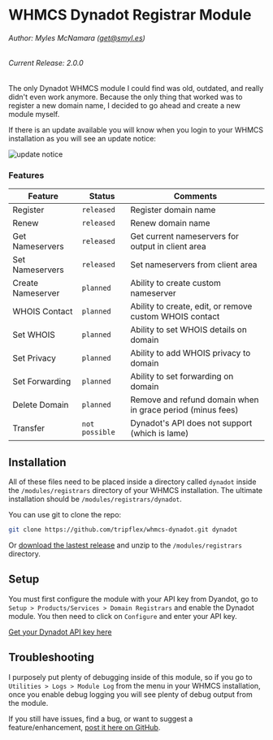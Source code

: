 WHMCS Dynadot Registrar Module
======================

###### Author: Myles McNamara (get@smyl.es)
###### Current Release: 2.0.0

The only Dynadot WHMCS module I could find was old, outdated, and really didn't even work anymore.  Because the only thing that worked was to register a new domain name, I decided to go ahead and create a new module myself.

If there is an update available you will know when you login to your WHMCS installation as you will see an update notice:

![update notice](https://smyl.es/img/Selection-1034x158-99.png)
### Features

Feature | Status | Comments
--- | --- | ---
Register | `released` | Register domain name
Renew | `released` | Renew domain name
Get Nameservers | `released` | Get current nameservers for output in client area
Set Nameservers | `released` | Set nameservers from client area
Create Nameserver | `planned` | Ability to create custom nameserver
WHOIS Contact | `planned` | Ability to create, edit, or remove custom WHOIS contact
Set WHOIS | `planned` | Ability to set WHOIS details on domain
Set Privacy | `planned` | Ability to add WHOIS privacy to domain
Set Forwarding | `planned` | Ability to set forwarding on domain
Delete Domain | `planned` | Remove and refund domain when in grace period (minus fees)
Transfer | `not possible` | Dynadot's API does not support (which is lame)

## Installation

All of these files need to be placed inside a directory called `dynadot` inside the `/modules/registrars` directory of your WHMCS installation.  The ultimate installation should be `/modules/registrars/dynadot`.

You can use git to clone the repo:

``` bash
git clone https://github.com/tripflex/whmcs-dynadot.git dynadot
```

Or [download the lastest release](https://github.com/tripflex/whmcs-dynadot/releases/) and unzip to the `/modules/registrars` directory.

## Setup
You must first configure the module with your API key from Dyandot, go to `Setup > Products/Services > Domain Registrars` and enable the Dynadot module.  You then need to click on `Configure` and enter your API key.

[Get your Dynadot API key here](https://www.dynadot.com/account/domain/setting/api.html)

## Troubleshooting

I purposely put plenty of debugging inside of this module, so if you go to `Utilities > Logs > Module Log` from the menu in your WHMCS installation, once you enable debug logging you will see plenty of debug output from the module.

If you still have issues, find a bug, or want to suggest a feature/enhancement, [post it here on GitHub](https://github.com/tripflex/whmcs-dynadot/issues).
